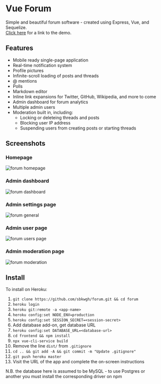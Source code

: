 # Vue Forum

Simple and beautiful forum software - created using Express, Vue, and Sequelize.    
[Click here](https://vue-forum.herokuapp.com) for a link to the demo.

## Features
* Mobile ready single-page application
* Real-time notification system
* Profile pictures
* Infinite-scroll loading of posts and threads
* @ mentions
* Polls
* Markdown editor
* Inline link expansions for Twitter, GitHub, Wikipedia, and more to come
* Admin dashboard for forum analytics
* Multiple admin users
* Moderation built in, including:
  * Locking or deleteing threads and posts
  * Blocking user IP address
  * Suspending users from creating posts or starting threads

## Screenshots

### Homepage
![forum homepage](https://user-images.githubusercontent.com/5166028/45904046-ae0b4480-bde3-11e8-8cdf-f43ab82f1028.png)

### Admin dashboard
![forum dashboard](https://user-images.githubusercontent.com/5166028/45903589-283ac980-bde2-11e8-8297-ed73056c94d9.png)

### Admin settings page
![forum general](https://user-images.githubusercontent.com/5166028/45903591-28d36000-bde2-11e8-80e7-31de17914f50.png)

### Admin user page
![forum users page](https://user-images.githubusercontent.com/5166028/45903588-283ac980-bde2-11e8-89ae-0e08cf7a94a3.png)

### Admin moderation page
![forum moderation](https://user-images.githubusercontent.com/5166028/45903590-283ac980-bde2-11e8-9998-debd3041d5d3.png)

## Install

To install on Heroku:

 1. `git clone https://github.com/sbkwgh/forum.git && cd forum`
 2. `heroku login`
 3. `heroku git:remote -a <app-name>`
 4. `heroku config:set NODE_ENV=production`
 5. `heroku config:set SESSION_SECRET=<session-secret>`
 6. Add database add-on, get database URL
 7. `heroku config:set DATABASE_URL=<database-url>`
 8. `cd frontend && npm install`
 9. `npx vue-cli-service build`
 10. Remove the line `dist/` from `.gitignore`
 11. `cd .. && git add -A && git commit -m "Update .gitignore"`
 12. `git push heroku master`
 13. Visit the URL of the app and complete the on-screen instructions

N.B. the database here is assumed to be MySQL - to use Postgres or another you must install the corresponding driver on npm
